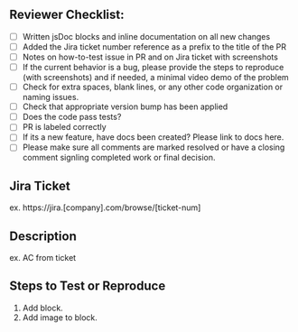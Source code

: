## Reviewer Checklist:
- [ ] Written jsDoc blocks and inline documentation on all new changes
- [ ] Added the Jira ticket number reference as a prefix to the title of the PR
- [ ] Notes on how-to-test issue in PR and on Jira ticket with screenshots
- [ ] If the current behavior is a bug, please provide the steps to reproduce (with screenshots) and if needed, a minimal video demo of the problem
- [ ] Check for extra spaces, blank lines, or any other code organization or naming issues.
- [ ] Check that appropriate version bump has been applied
- [ ] Does the code pass tests?
- [ ] PR is labeled correctly
- [ ]  If its a new feature, have docs been created? Please link to docs here.
- [ ] Please make sure all comments are marked resolved or have a closing comment signling completed work or final decision.

## Jira Ticket
ex. https://jira.[company].com/browse/[ticket-num]

## Description
ex. AC from ticket

## Steps to Test or Reproduce
1. Add block.
2. Add image to block.
